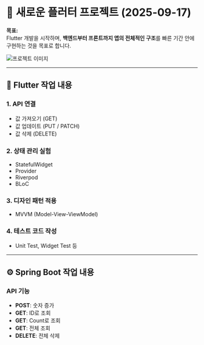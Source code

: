 # 🚀 새로운 플러터 프로젝트 (2025-09-17)

**목표:**  
Flutter 개발을 시작하며, **백엔드부터 프론트까지 앱의 전체적인 구조**를 빠른 기간 안에 구현하는 것을 목표로 합니다.

![프로젝트 이미지](https://github.com/user-attachments/assets/d1070a01-0ff9-4ff0-a413-d13d8dcd1150)

---

## 🌟 Flutter 작업 내용

### 1. API 연결
- 값 가져오기 (GET)
- 값 업데이트 (PUT / PATCH)
- 값 삭제 (DELETE)

### 2. 상태 관리 실험
- StatefulWidget
- Provider
- Riverpod
- BLoC

### 3. 디자인 패턴 적용
- MVVM (Model-View-ViewModel)

### 4. 테스트 코드 작성
- Unit Test, Widget Test 등

---

## ⚙️ Spring Boot 작업 내용

### API 기능
- **POST**: 숫자 증가
- **GET**: ID로 조회
- **GET**: Count로 조회
- **GET**: 전체 조회
- **DELETE**: 전체 삭제
